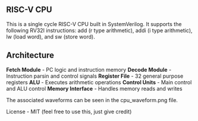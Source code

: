 ## RISC-V CPU

This is a single cycle RISC-V CPU built in SystemVerilog. It supports the following RV32I instructions: add (r type arithmetic), addi (i type arithmetic), lw (load word), and sw (store word).

## Architecture

**Fetch Module** - PC logic and instruction memory
**Decode Module** - Instruction parsin and control signals
**Register File** - 32 general purpose registers
**ALU** - Executes arithmetic operations
**Control Units** - Main control and ALU control
**Memory Interface** - Handles memory reads and writes

The associated waveforms can be seen in the cpu_waveform.png file.

License - MIT (feel free to use this, just give credit)
